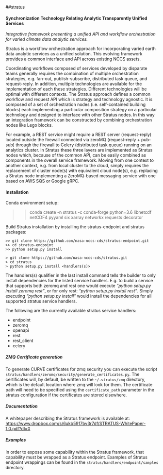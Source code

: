 ##stratus
#### Synchronization Technology Relating Analytic Transparently Unified Services

*Integrative framework presenting a unified API and workflow orchestration for varied climate data analytic services.*

Stratus is a workflow orchestration approach for incorporating varied earth data analytic services as a unified solution. This evolving framework provides a common interface and API across existing NCCS assets.

Coordinating workflows composed of services developed by disparate teams generally requires the combination of multiple orchestration strategies, e.g. fan-out, publish-subscribe, distributed task queue, and request-reply. In addition, multiple technologies are available for the implementation of each these strategies. Different technologies will be optimal with different contexts. The Stratus approach defines a common workflow and request API which is strategy and technology agnostic. It is composed of a set of orchestration nodes (i.e. self-contained building blocks) each implementing a particular composition strategy on a particular technology and designed to interface with other Stratus nodes. In this way an integration framework can be constructed by combining orchestration nodes like Lego blocks.

For example, a REST service might require a REST server (request-reply) located outside the firewall connected via zeroMQ (request-reply + pub-sub) through the firewall to Celery (distributed task queue) running on an analytics cluster. In Stratus these three layers are implemented as Stratus nodes which, because of the common API, can be easily combined as components in the overall service framework. Moving from one context to another context, e.g. from local cluster to the cloud, simply requires the replacement of cluster node(s) with equivalent cloud node(s), e.g. replacing a Stratus node implementing a ZeroMQ-based messaging service with one based on AWS SQS or Google gRPC.

#### Installation

Conda environment setup:

 >> conda create -n stratus -c conda-forge python=3.6 libnetcdf netCDF4 pyyaml six xarray networkx requests decorator
 
Build Stratus installation by installing the stratus-endpoint and stratus packages:

    >> git clone https://github.com/nasa-nccs-cds/stratus-endpoint.git
    >> cd stratus-endpoint
    >> python setup.py install

    > git clone https://github.com/nasa-nccs-cds/stratus.git
    > cd stratus
    > python setup.py install <handlers(s)>

The handlers(s) qualifier in the last install command tells the builder to only install dependencies for the listed service handlers.  E.g. to build a service that supports both zeromq and rest one would execute *“python setup.py install zeromq rest”*, or for only rest: *“python setup.py install rest”*.  Simply executing *“python setup.py install”* would install the dependencies for all supported stratus service handlers.

The following are the currently available stratus service handlers: 
* endpoint
* zeromq
* openapi
* rest
* rest_client
* celery

##### ZMQ Certificate generation
   To generate CURVE certificates for zmq security you can execute the script `stratus/handlers/zeromq/security/generate_certificates.py`. The certificates will, by default, be written to the `~/.stratus/zmq` directory, which is the default location where zmq will look for them.  The certificate path will need to be specified using the `certificate_path` parameter in the stratus configuration if the certificates are stored elsewhere. 

##### Documentation

A whitepaper describing the Stratus framework is available at: https://www.dropbox.com/s/6ukb5917bv3r7df/STRATUS-WhitePaper-1.0.pdf?dl=0

##### Examples

In order to expose some capability within the Stratus framework, that capability must be wrapped as a Stratus endpoint.
Examples of Stratus endpoint wrappings can be found in the `stratus/handlers/endpoint/samples` directory.



